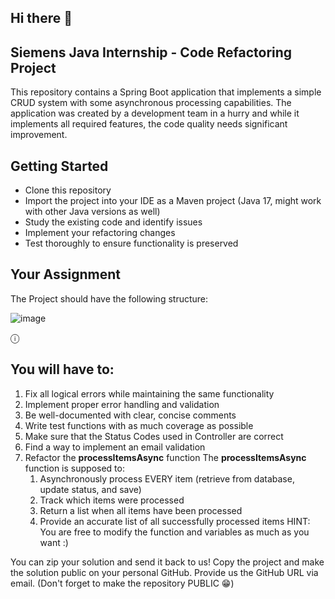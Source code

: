 ## Hi there 👋


## Siemens Java Internship - Code Refactoring Project

This repository contains a Spring Boot application that implements a simple CRUD system with some asynchronous processing capabilities. The application was created by a development team in a hurry and while it implements all required features, the code quality needs significant improvement.

## Getting Started
- Clone this repository
- Import the project into your IDE as a Maven project (Java 17, might work with other Java versions as well)
- Study the existing code and identify issues
- Implement your refactoring changes
- Test thoroughly to ensure functionality is preserved

## Your Assignment
  The Project should have the following structure:

![image](https://github.com/user-attachments/assets/ab45f225-ff1f-4ff7-bbaa-3d5d0c21e7b1)

ⓘ
##  You will have to:
1. Fix all logical errors while maintaining the same functionality
2. Implement proper error handling and validation
3. Be well-documented with clear, concise comments
4. Write test functions with as much coverage as possible
5. Make sure that the Status Codes used in Controller are correct
6. Find a way to implement an email validation
7. Refactor the **processItemsAsync** function
    The **processItemsAsync** function is supposed to:
      1. Asynchronously process EVERY item (retrieve from database, update status, and save)
      2. Track which items were processed
      3. Return a list when all items have been processed
      4. Provide an accurate list of all successfully processed items
      HINT: You are free to modify the function and variables as much as you want :)

You can zip your solution and send it back to us!
Copy the project and make the solution public on your personal GitHub.
Provide us the GitHub URL via email.
(Don't forget to make the repository PUBLIC 😁)
